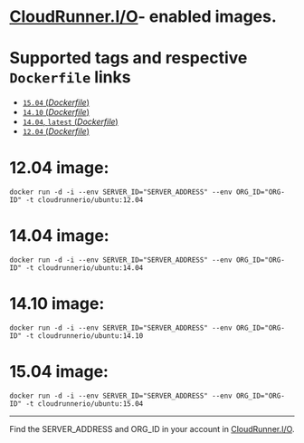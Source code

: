 # [CloudRunner.I/O](https://my.cloudrunner.io)- enabled images. 

# Supported tags and respective `Dockerfile` links

- [`15.04` (_Dockerfile_)](https://github.com/CloudRunnerIO/docker-scripts/blob/master/docker/ubuntu/15.04/Dockerfile)
- [`14.10` (_Dockerfile_)](https://github.com/CloudRunnerIO/docker-scripts/blob/master/docker/ubuntu/14.10/Dockerfile)
- [`14.04`, `latest` (_Dockerfile_)](https://github.com/CloudRunnerIO/docker-scripts/blob/master/docker/ubuntu/14.04/Dockerfile)
- [`12.04` (_Dockerfile_)](https://github.com/CloudRunnerIO/docker-scripts/blob/master/docker/ubuntu/12.04/Dockerfile)

# 12.04 image:
```
docker run -d -i --env SERVER_ID="SERVER_ADDRESS" --env ORG_ID="ORG-ID" -t cloudrunnerio/ubuntu:12.04
```

# 14.04 image:
```
docker run -d -i --env SERVER_ID="SERVER_ADDRESS" --env ORG_ID="ORG-ID" -t cloudrunnerio/ubuntu:14.04
```

# 14.10 image:
```
docker run -d -i --env SERVER_ID="SERVER_ADDRESS" --env ORG_ID="ORG-ID" -t cloudrunnerio/ubuntu:14.10
```

# 15.04 image:
```
docker run -d -i --env SERVER_ID="SERVER_ADDRESS" --env ORG_ID="ORG-ID" -t cloudrunnerio/ubuntu:15.04
```

---
Find the SERVER_ADDRESS and ORG_ID in your account in [CloudRunner.I/O](https://my.cloudrunner.io).
